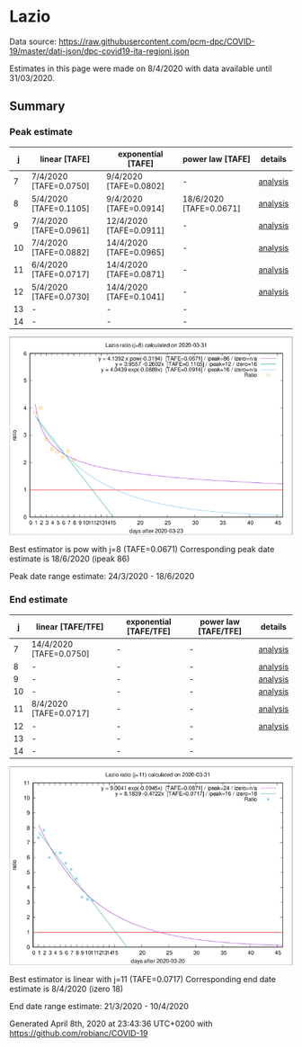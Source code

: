 # Lazio


Data source: https://raw.githubusercontent.com/pcm-dpc/COVID-19/master/dati-json/dpc-covid19-ita-regioni.json

Estimates in this page were made on 8/4/2020 with data available until 31/03/2020.


## Summary 

### Peak estimate 
|j|linear [TAFE]|exponential [TAFE]|power law [TAFE]|details|
|---|----|-----------|---------|-------|
|7|7/4/2020 [TAFE=0.0750]|9/4/2020 [TAFE=0.0802]|-|[analysis](COVID-19_lazio_j7_2020-03-31.md)|
|8|5/4/2020 [TAFE=0.1105]|9/4/2020 [TAFE=0.0914]|18/6/2020 [TAFE=0.0671]|[analysis](COVID-19_lazio_j8_2020-03-31.md)|
|9|7/4/2020 [TAFE=0.0961]|12/4/2020 [TAFE=0.0911]|-|[analysis](COVID-19_lazio_j9_2020-03-31.md)|
|10|7/4/2020 [TAFE=0.0882]|14/4/2020 [TAFE=0.0965]|-|[analysis](COVID-19_lazio_j10_2020-03-31.md)|
|11|6/4/2020 [TAFE=0.0717]|14/4/2020 [TAFE=0.0871]|-|[analysis](COVID-19_lazio_j11_2020-03-31.md)|
|12|5/4/2020 [TAFE=0.0730]|14/4/2020 [TAFE=0.1041]|-|[analysis](COVID-19_lazio_j12_2020-03-31.md)|
|13|-|-|-||
|14|-|-|-||

![best peak estimate](COVID-19_lazio_j8_2020-03-31.png)

Best estimator is pow with j=8 (TAFE=0.0671)
Corresponding peak date estimate is 18/6/2020 (ipeak 86)


Peak date range estimate: 24/3/2020 - 18/6/2020

### End estimate 
|j|linear [TAFE/TFE]|exponential [TAFE/TFE]|power law [TAFE/TFE]|details|
|---|----|-----------|---------|-------|
|7|14/4/2020 [TAFE=0.0750]|-|-|[analysis](COVID-19_lazio_j7_2020-03-31.md)|
|8|-|-|-|[analysis](COVID-19_lazio_j8_2020-03-31.md)|
|9|-|-|-|[analysis](COVID-19_lazio_j9_2020-03-31.md)|
|10|-|-|-|[analysis](COVID-19_lazio_j10_2020-03-31.md)|
|11|8/4/2020 [TAFE=0.0717]|-|-|[analysis](COVID-19_lazio_j11_2020-03-31.md)|
|12|-|-|-|[analysis](COVID-19_lazio_j12_2020-03-31.md)|
|13|-|-|-||
|14|-|-|-||

![best zero estimate](COVID-19_lazio_j11_2020-03-31.png)

Best estimator is linear with j=11 (TAFE=0.0717)
Corresponding end date estimate is 8/4/2020 (izero 18)


End date range estimate: 21/3/2020 - 10/4/2020

Generated April 8th, 2020 at 23:43:36 UTC+0200 with https://github.com/robianc/COVID-19
